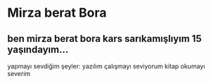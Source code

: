 <!DOCTYPE html>
<html lang="en">
<head>
    <meta charset="UTF-8">
    <title>ilk web sayfamızı oluşturmak.</title>
</head>
<body>
  <h1>Mirza berat Bora</h1>
  <h2>ben mirza berat bora kars sarıkamışlıyım 15 yaşındayım...</h2>
   <!-- burada ismimi ve neler yapmmayı sevdiğimi yazdım  -->
  <p>yapmayı sevdiğim şeyler: yazılım çalışmayı seviyorum kitap okumayı severim</p>
   <!-- paragraf etiketiyle sevdiğim şeyler açıkladım  -->
</body>
</html>
